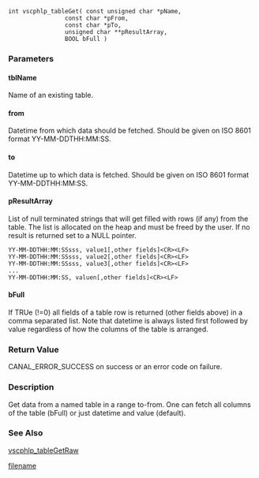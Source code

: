 


```clike
int vscphlp_tableGet( const unsigned char *pName, 
                const char *pFrom, 
                const char *pTo,
                unsigned char **pResultArray,
                BOOL bFull )
```

### Parameters

#### tblName
Name of an existing table.

#### from
Datetime from which data should be fetched. Should be given on ISO 8601 format YY-MM-DDTHH:MM:SS.

#### to
Datetime up to which data is fetched. Should be given on ISO 8601 format YY-MM-DDTHH:MM:SS.

#### pResultArray
List of null terminated strings that will get filled with rows (if any) from the table. The list is allocated on the heap and must be freed by the user. If no result is returned set to a NULL pointer.

    YY-MM-DDTHH:MM:SSsss, value1[,other fields]<CR><LF>
    YY-MM-DDTHH:MM:SSsss, value2[,other fields]<CR><LF>
    YY-MM-DDTHH:MM:SSsss, value3[,other fields]<CR><LF>
    ...
    YY-MM-DDTHH:MM:SS, valuen[,other fields]<CR><LF>

#### bFull
If TRUe (!=0) all fields of a table row is returned (other fields above) in a comma separated list. Note that datetime is always listed first followed by value regardless of how the columns of the table is arranged.


### Return Value
CANAL_ERROR_SUCCESS on success or an error code on failure.

### Description
Get data from a named table in a range to-from. One can fetch all columns of the table (bFull) or just datetime and value (default). 


### See Also
[vscphlp_tableGetRaw](vscphlp_tablegetraw.md)



[filename](./bottom_copyright.md ':include')